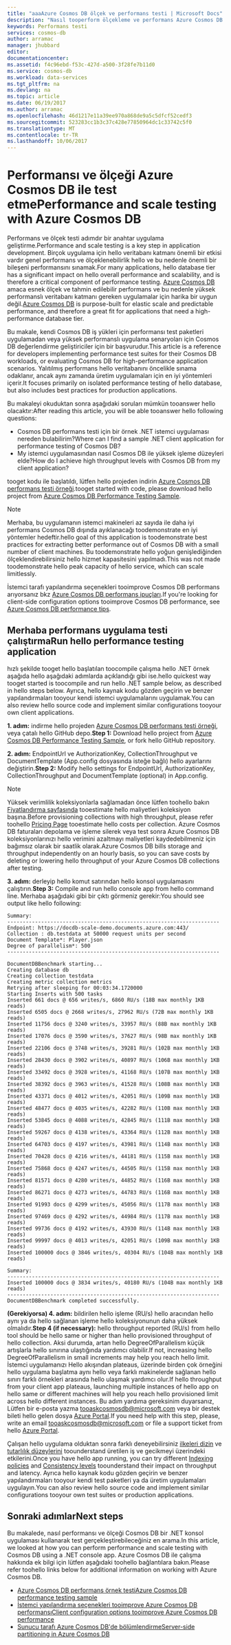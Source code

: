 ```yaml
---
title: "aaaAzure Cosmos DB ölçek ve performans testi | Microsoft Docs"
description: "Nasıl tooperform ölçekleme ve performans Azure Cosmos DB ile test etme öğrenin"
keywords: Performans testi
services: cosmos-db
author: arramac
manager: jhubbard
editor: 
documentationcenter: 
ms.assetid: f4c96ebd-f53c-427d-a500-3f28fe7b11d0
ms.service: cosmos-db
ms.workload: data-services
ms.tgt_pltfrm: na
ms.devlang: na
ms.topic: article
ms.date: 06/19/2017
ms.author: arramac
ms.openlocfilehash: 46d1217e11a39ee970a868de9a5c5dfcf52cedf3
ms.sourcegitcommit: 523283cc1b3c37c428e77850964dc1c33742c5f0
ms.translationtype: MT
ms.contentlocale: tr-TR
ms.lasthandoff: 10/06/2017
---
```

# <a name="performance-and-scale-testing-with-azure-cosmos-db"></a><span data-ttu-id="7a2e1-104">Performansı ve ölçeği Azure Cosmos DB ile test etme</span><span class="sxs-lookup"><span data-stu-id="7a2e1-104">Performance and scale testing with Azure Cosmos DB</span></span>
<span data-ttu-id="7a2e1-105">Performans ve ölçek testi adımdır bir anahtar uygulama geliştirme.</span><span class="sxs-lookup"><span data-stu-id="7a2e1-105">Performance and scale testing is a key step in application development.</span></span> <span data-ttu-id="7a2e1-106">Birçok uygulama için hello veritabanı katmanı önemli bir etkisi vardır genel performans ve ölçeklenebilirlik hello ve bu nedenle önemli bir bileşeni performansını sınamak.</span><span class="sxs-lookup"><span data-stu-id="7a2e1-106">For many applications, hello database tier has a significant impact on hello overall performance and scalability, and is therefore a critical component of performance testing.</span></span> <span data-ttu-id="7a2e1-107">[Azure Cosmos DB](https://azure.microsoft.com/services/cosmos-db/) amaca esnek ölçek ve tahmin edilebilir performans ve bu nedenle yüksek performanslı veritabanı katmanı gereken uygulamalar için harika bir uygun değil.</span><span class="sxs-lookup"><span data-stu-id="7a2e1-107">[Azure Cosmos DB](https://azure.microsoft.com/services/cosmos-db/) is purpose-built for elastic scale and predictable performance, and therefore a great fit for applications that need a high-performance database tier.</span></span> 

<span data-ttu-id="7a2e1-108">Bu makale, kendi Cosmos DB iş yükleri için performansı test paketleri uygulamadan veya yüksek performanslı uygulama senaryoları için Cosmos DB değerlendirme geliştiriciler için bir başvurudur.</span><span class="sxs-lookup"><span data-stu-id="7a2e1-108">This article is a reference for developers implementing performance test suites for their Cosmos DB workloads, or evaluating Cosmos DB for high-performance application scenarios.</span></span> <span data-ttu-id="7a2e1-109">Yalıtılmış performans hello veritabanını öncelikle sınama odaklanır, ancak aynı zamanda üretim uygulamaları için en iyi yöntemleri içerir.</span><span class="sxs-lookup"><span data-stu-id="7a2e1-109">It focuses primarily on isolated performance testing of hello database, but also includes best practices for production applications.</span></span>

<span data-ttu-id="7a2e1-110">Bu makaleyi okuduktan sonra aşağıdaki soruları mümkün tooanswer hello olacaktır:</span><span class="sxs-lookup"><span data-stu-id="7a2e1-110">After reading this article, you will be able tooanswer hello following questions:</span></span>   

* <span data-ttu-id="7a2e1-111">Cosmos DB performans testi için bir örnek .NET istemci uygulaması nereden bulabilirim?</span><span class="sxs-lookup"><span data-stu-id="7a2e1-111">Where can I find a sample .NET client application for performance testing of Cosmos DB?</span></span> 
* <span data-ttu-id="7a2e1-112">My istemci uygulamasından nasıl Cosmos DB ile yüksek işleme düzeyleri elde?</span><span class="sxs-lookup"><span data-stu-id="7a2e1-112">How do I achieve high throughput levels with Cosmos DB from my client application?</span></span>

<span data-ttu-id="7a2e1-113">tooget kodu ile başlatıldı, lütfen hello projeden indirin [Azure Cosmos DB performans testi örneği](https://github.com/Azure/azure-documentdb-dotnet/tree/master/samples/documentdb-benchmark).</span><span class="sxs-lookup"><span data-stu-id="7a2e1-113">tooget started with code, please download hello project from [Azure Cosmos DB Performance Testing Sample](https://github.com/Azure/azure-documentdb-dotnet/tree/master/samples/documentdb-benchmark).</span></span> 

> [!NOTE]
> <span data-ttu-id="7a2e1-114">Merhaba, bu uygulamanın istemci makineleri az sayıda ile daha iyi performans Cosmos DB dışında ayıklanacağı toodemonstrate en iyi yöntemler hedeftir.</span><span class="sxs-lookup"><span data-stu-id="7a2e1-114">hello goal of this application is toodemonstrate best practices for extracting better performance out of Cosmos DB with a small number of client machines.</span></span> <span data-ttu-id="7a2e1-115">Bu toodemonstrate hello yoğun genişlediğinden ölçeklendirebilirsiniz hello hizmet kapasitesini yapılmadı.</span><span class="sxs-lookup"><span data-stu-id="7a2e1-115">This was not made toodemonstrate hello peak capacity of hello service, which can scale limitlessly.</span></span>
> 
> 

<span data-ttu-id="7a2e1-116">İstemci tarafı yapılandırma seçenekleri tooimprove Cosmos DB performans arıyorsanız bkz [Azure Cosmos DB performans ipuçları](performance-tips.md).</span><span class="sxs-lookup"><span data-stu-id="7a2e1-116">If you're looking for client-side configuration options tooimprove Cosmos DB performance, see [Azure Cosmos DB performance tips](performance-tips.md).</span></span>

## <a name="run-hello-performance-testing-application"></a><span data-ttu-id="7a2e1-117">Merhaba performans uygulama testi çalıştırma</span><span class="sxs-lookup"><span data-stu-id="7a2e1-117">Run hello performance testing application</span></span>
<span data-ttu-id="7a2e1-118">hızlı şekilde tooget hello başlatılan toocompile çalışma hello .NET örnek aşağıda hello aşağıdaki adımlarda açıklandığı gibi ise.</span><span class="sxs-lookup"><span data-stu-id="7a2e1-118">hello quickest way tooget started is toocompile and run hello .NET sample below, as described in hello steps below.</span></span> <span data-ttu-id="7a2e1-119">Ayrıca, hello kaynak kodu gözden geçirin ve benzer yapılandırmaları tooyour kendi istemci uygulamalarını uygulamak.</span><span class="sxs-lookup"><span data-stu-id="7a2e1-119">You can also review hello source code and implement similar configurations tooyour own client applications.</span></span>

<span data-ttu-id="7a2e1-120">**1. adım:** indirme hello projeden [Azure Cosmos DB performans testi örneği](https://github.com/Azure/azure-documentdb-dotnet/tree/master/samples/documentdb-benchmark), veya çatalı hello GitHub depo.</span><span class="sxs-lookup"><span data-stu-id="7a2e1-120">**Step 1:** Download hello project from [Azure Cosmos DB Performance Testing Sample](https://github.com/Azure/azure-documentdb-dotnet/tree/master/samples/documentdb-benchmark), or fork hello GitHub repository.</span></span>

<span data-ttu-id="7a2e1-121">**2. adım:** EndpointUrl ve AuthorizationKey, CollectionThroughput ve DocumentTemplate (App.config dosyasında isteğe bağlı) hello ayarlarını değiştirin.</span><span class="sxs-lookup"><span data-stu-id="7a2e1-121">**Step 2:** Modify hello settings for EndpointUrl, AuthorizationKey, CollectionThroughput and DocumentTemplate (optional) in App.config.</span></span>

> [!NOTE]
> <span data-ttu-id="7a2e1-122">Yüksek verimlilik koleksiyonlarla sağlamadan önce lütfen toohello bakın [Fiyatlandırma sayfasında](https://azure.microsoft.com/pricing/details/cosmos-db/) tooestimate hello maliyetleri koleksiyon başına.</span><span class="sxs-lookup"><span data-stu-id="7a2e1-122">Before provisioning collections with high throughput, please refer toohello [Pricing Page](https://azure.microsoft.com/pricing/details/cosmos-db/) tooestimate hello costs per collection.</span></span> <span data-ttu-id="7a2e1-123">Azure Cosmos DB faturaları depolama ve işleme silerek veya test sonra Azure Cosmos DB koleksiyonlarınızı hello verimini azaltmayı maliyetleri kaydedebilmeniz için bağımsız olarak bir saatlik olarak.</span><span class="sxs-lookup"><span data-stu-id="7a2e1-123">Azure Cosmos DB bills storage and throughput independently on an hourly basis, so you can save costs by deleting or lowering hello throughput of your Azure Cosmos DB collections after testing.</span></span>
> 
> 

<span data-ttu-id="7a2e1-124">**3. adım:** derleyip hello komut satırından hello konsol uygulamasını çalıştırın.</span><span class="sxs-lookup"><span data-stu-id="7a2e1-124">**Step 3:** Compile and run hello console app from hello command line.</span></span> <span data-ttu-id="7a2e1-125">Merhaba aşağıdaki gibi bir çıktı görmeniz gerekir:</span><span class="sxs-lookup"><span data-stu-id="7a2e1-125">You should see output like hello following:</span></span>

    Summary:
    ---------------------------------------------------------------------
    Endpoint: https://docdb-scale-demo.documents.azure.com:443/
    Collection : db.testdata at 50000 request units per second
    Document Template*: Player.json
    Degree of parallelism*: 500
    ---------------------------------------------------------------------

    DocumentDBBenchmark starting...
    Creating database db
    Creating collection testdata
    Creating metric collection metrics
    Retrying after sleeping for 00:03:34.1720000
    Starting Inserts with 500 tasks
    Inserted 661 docs @ 656 writes/s, 6860 RU/s (18B max monthly 1KB reads)
    Inserted 6505 docs @ 2668 writes/s, 27962 RU/s (72B max monthly 1KB reads)
    Inserted 11756 docs @ 3240 writes/s, 33957 RU/s (88B max monthly 1KB reads)
    Inserted 17076 docs @ 3590 writes/s, 37627 RU/s (98B max monthly 1KB reads)
    Inserted 22106 docs @ 3748 writes/s, 39281 RU/s (102B max monthly 1KB reads)
    Inserted 28430 docs @ 3902 writes/s, 40897 RU/s (106B max monthly 1KB reads)
    Inserted 33492 docs @ 3928 writes/s, 41168 RU/s (107B max monthly 1KB reads)
    Inserted 38392 docs @ 3963 writes/s, 41528 RU/s (108B max monthly 1KB reads)
    Inserted 43371 docs @ 4012 writes/s, 42051 RU/s (109B max monthly 1KB reads)
    Inserted 48477 docs @ 4035 writes/s, 42282 RU/s (110B max monthly 1KB reads)
    Inserted 53845 docs @ 4088 writes/s, 42845 RU/s (111B max monthly 1KB reads)
    Inserted 59267 docs @ 4138 writes/s, 43364 RU/s (112B max monthly 1KB reads)
    Inserted 64703 docs @ 4197 writes/s, 43981 RU/s (114B max monthly 1KB reads)
    Inserted 70428 docs @ 4216 writes/s, 44181 RU/s (115B max monthly 1KB reads)
    Inserted 75868 docs @ 4247 writes/s, 44505 RU/s (115B max monthly 1KB reads)
    Inserted 81571 docs @ 4280 writes/s, 44852 RU/s (116B max monthly 1KB reads)
    Inserted 86271 docs @ 4273 writes/s, 44783 RU/s (116B max monthly 1KB reads)
    Inserted 91993 docs @ 4299 writes/s, 45056 RU/s (117B max monthly 1KB reads)
    Inserted 97469 docs @ 4292 writes/s, 44984 RU/s (117B max monthly 1KB reads)
    Inserted 99736 docs @ 4192 writes/s, 43930 RU/s (114B max monthly 1KB reads)
    Inserted 99997 docs @ 4013 writes/s, 42051 RU/s (109B max monthly 1KB reads)
    Inserted 100000 docs @ 3846 writes/s, 40304 RU/s (104B max monthly 1KB reads)

    Summary:
    ---------------------------------------------------------------------
    Inserted 100000 docs @ 3834 writes/s, 40180 RU/s (104B max monthly 1KB reads)
    ---------------------------------------------------------------------
    DocumentDBBenchmark completed successfully.


<span data-ttu-id="7a2e1-126">**(Gerekiyorsa) 4. adım:** bildirilen hello işleme (RU/s) hello aracından hello aynı ya da hello sağlanan işleme hello koleksiyonunun daha yüksek olmalıdır.</span><span class="sxs-lookup"><span data-stu-id="7a2e1-126">**Step 4 (if necessary):** hello throughput reported (RU/s) from hello tool should be hello same or higher than hello provisioned throughput of hello collection.</span></span> <span data-ttu-id="7a2e1-127">Aksi durumda, artan hello DegreeOfParallelism küçük artışlarla hello sınırına ulaştığında yardımcı olabilir.</span><span class="sxs-lookup"><span data-stu-id="7a2e1-127">If not, increasing hello DegreeOfParallelism in small increments may help you reach hello limit.</span></span> <span data-ttu-id="7a2e1-128">İstemci uygulamanızı Hello akışından plateaus, üzerinde birden çok örneğini hello uygulama başlatma aynı hello veya farklı makinelerde sağlanan hello sınırı farklı örnekleri arasında hello ulaşmak yardımcı olur.</span><span class="sxs-lookup"><span data-stu-id="7a2e1-128">If hello throughput from your client app plateaus, launching multiple instances of hello app on hello same or different machines will help you reach hello provisioned limit across hello different instances.</span></span> <span data-ttu-id="7a2e1-129">Bu adım yardıma gereksinim duyarsanız, Lütfen bir e-posta yazma tooaskcosmosdb@microsoft.com veya bir destek bileti hello gelen dosya [Azure Portal](https://portal.azure.com).</span><span class="sxs-lookup"><span data-stu-id="7a2e1-129">If you need help with this step, please, write an email tooaskcosmosdb@microsoft.com or file a support ticket from hello [Azure Portal](https://portal.azure.com).</span></span>

<span data-ttu-id="7a2e1-130">Çalışan hello uygulama olduktan sonra farklı deneyebilirsiniz [ilkeleri dizin](indexing-policies.md) ve [tutarlılık düzeylerini](consistency-levels.md) toounderstand üretilen iş ve gecikmeyi üzerindeki etkilerini.</span><span class="sxs-lookup"><span data-stu-id="7a2e1-130">Once you have hello app running, you can try different [Indexing policies](indexing-policies.md) and [Consistency levels](consistency-levels.md) toounderstand their impact on throughput and latency.</span></span> <span data-ttu-id="7a2e1-131">Ayrıca hello kaynak kodu gözden geçirin ve benzer yapılandırmaları tooyour kendi test paketleri ya da üretim uygulamaları uygulayın.</span><span class="sxs-lookup"><span data-stu-id="7a2e1-131">You can also review hello source code and implement similar configurations tooyour own test suites or production applications.</span></span>

## <a name="next-steps"></a><span data-ttu-id="7a2e1-132">Sonraki adımlar</span><span class="sxs-lookup"><span data-stu-id="7a2e1-132">Next steps</span></span>
<span data-ttu-id="7a2e1-133">Bu makalede, nasıl performansı ve ölçeği Cosmos DB bir .NET konsol uygulaması kullanarak test gerçekleştirebileceğiniz en arama.</span><span class="sxs-lookup"><span data-stu-id="7a2e1-133">In this article, we looked at how you can perform performance and scale testing with Cosmos DB using a .NET console app.</span></span> <span data-ttu-id="7a2e1-134">Azure Cosmos DB ile çalışma hakkında ek bilgi için lütfen aşağıdaki toohello bağlantılara bakın.</span><span class="sxs-lookup"><span data-stu-id="7a2e1-134">Please refer toohello links below for additional information on working with Azure Cosmos DB.</span></span>

* [<span data-ttu-id="7a2e1-135">Azure Cosmos DB performans örnek testi</span><span class="sxs-lookup"><span data-stu-id="7a2e1-135">Azure Cosmos DB performance testing sample</span></span>](https://github.com/Azure/azure-documentdb-dotnet/tree/master/samples/documentdb-benchmark)
* [<span data-ttu-id="7a2e1-136">İstemci yapılandırma seçenekleri tooimprove Azure Cosmos DB performansı</span><span class="sxs-lookup"><span data-stu-id="7a2e1-136">Client configuration options tooimprove Azure Cosmos DB performance</span></span>](performance-tips.md)
* [<span data-ttu-id="7a2e1-137">Sunucu tarafı Azure Cosmos DB'de bölümlendirme</span><span class="sxs-lookup"><span data-stu-id="7a2e1-137">Server-side partitioning in Azure Cosmos DB</span></span>](partition-data.md)


